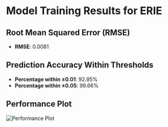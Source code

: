 # Model Training Results for ERIE

## Root Mean Squared Error (RMSE)
- **RMSE**: 0.0081

## Prediction Accuracy Within Thresholds
- **Percentage within ±0.01**: 92.95%
- **Percentage within ±0.05**: 99.66%

## Performance Plot
![Performance Plot](../imgs/ERIE.png)
